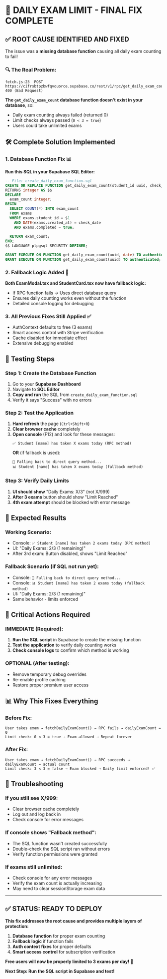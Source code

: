 # 🎯 DAILY EXAM LIMIT - FINAL FIX COMPLETE

## ✅ **ROOT CAUSE IDENTIFIED AND FIXED**

The issue was a **missing database function** causing all daily exam counting to fail!

### **🔍 The Real Problem:**
```
fetch.js:23  POST https://cifrsbtpzbwfqvouorce.supabase.co/rest/v1/rpc/get_daily_exam_count 400 (Bad Request)
```

**The `get_daily_exam_count` database function doesn't exist in your database**, so:
- Daily exam counting always failed (returned 0)
- Limit checks always passed (`0 < 3 = true`)
- Users could take unlimited exams

## 🛠️ **Complete Solution Implemented**

### **1. Database Function Fix 📊**
**Run this SQL in your Supabase SQL Editor:**
```sql
-- File: create_daily_exam_function.sql
CREATE OR REPLACE FUNCTION get_daily_exam_count(student_id uuid, check_date date DEFAULT CURRENT_DATE)
RETURNS integer AS $$
DECLARE
  exam_count integer;
BEGIN
  SELECT COUNT(*) INTO exam_count
  FROM exams
  WHERE exams.student_id = $1
    AND DATE(exams.created_at) = check_date
    AND exams.completed = true;
  
  RETURN exam_count;
END;
$$ LANGUAGE plpgsql SECURITY DEFINER;

GRANT EXECUTE ON FUNCTION get_daily_exam_count(uuid, date) TO authenticated;
GRANT EXECUTE ON FUNCTION get_daily_exam_count(uuid) TO authenticated;
```

### **2. Fallback Logic Added 🔄**
**Both ExamModal.tsx and StudentCard.tsx now have fallback logic:**
- If RPC function fails → Uses direct database query
- Ensures daily counting works even without the function
- Detailed console logging for debugging

### **3. All Previous Fixes Still Applied ✅**
- AuthContext defaults to free (3 exams)
- Smart access control with Stripe verification  
- Cache disabled for immediate effect
- Extensive debugging enabled

## 🧪 **Testing Steps**

### **Step 1: Create the Database Function**
1. Go to your **Supabase Dashboard**
2. Navigate to **SQL Editor**
3. **Copy and run** the SQL from `create_daily_exam_function.sql`
4. Verify it says "Success" with no errors

### **Step 2: Test the Application**
1. **Hard refresh** the page (`Ctrl+Shift+R`)
2. **Clear browser cache** completely
3. **Open console** (F12) and look for these messages:
   ```
   ✅ Student [name] has taken X exams today (RPC method)
   ```
   **OR** (if fallback is used):
   ```
   🔄 Falling back to direct query method...
   📊 Student [name] has taken X exams today (fallback method)
   ```

### **Step 3: Verify Daily Limits**
1. **UI should show** "Daily Exams: X/3" (not X/999)
2. **After 3 exams** button should show "Limit Reached"
3. **4th exam attempt** should be blocked with error message

## 🎯 **Expected Results**

### **Working Scenario:**
- Console: `✅ Student [name] has taken 2 exams today (RPC method)`
- UI: "Daily Exams: 2/3 (1 remaining)"
- After 3rd exam: Button disabled, shows "Limit Reached"

### **Fallback Scenario (if SQL not run yet):**
- Console: `🔄 Falling back to direct query method...`
- Console: `📊 Student [name] has taken 2 exams today (fallback method)`  
- UI: "Daily Exams: 2/3 (1 remaining)"
- Same behavior - limits enforced

## 🚨 **Critical Actions Required**

### **IMMEDIATE (Required):**
1. **Run the SQL script** in Supabase to create the missing function
2. **Test the application** to verify daily counting works
3. **Check console logs** to confirm which method is working

### **OPTIONAL (After testing):**
- Remove temporary debug overrides
- Re-enable profile caching 
- Restore proper premium user access

## 📊 **Why This Fixes Everything**

### **Before Fix:**
```
User takes exam → fetchDailyExamCount() → RPC fails → dailyExamCount = 0
Limit check: 0 < 3 = true → Exam allowed → Repeat forever
```

### **After Fix:**
```
User takes exam → fetchDailyExamCount() → RPC succeeds → dailyExamCount = actual count
Limit check: 3 < 3 = false → Exam blocked → Daily limit enforced! ✅
```

## 🔧 **Troubleshooting**

### **If you still see X/999:**
- Clear browser cache completely
- Log out and log back in
- Check console for error messages

### **If console shows "Fallback method":**
- The SQL function wasn't created successfully
- Double-check the SQL script ran without errors
- Verify function permissions were granted

### **If exams still unlimited:**
- Check console for any error messages
- Verify the exam count is actually increasing
- May need to clear sessionStorage exam data

---

## ✅ **STATUS: READY TO DEPLOY**

**This fix addresses the root cause and provides multiple layers of protection:**
1. **Database function** for proper exam counting
2. **Fallback logic** if function fails  
3. **Auth context fixes** for proper defaults
4. **Smart access control** for subscription verification

**Free users will now be properly limited to 3 exams per day!** 🎉

**Next Step: Run the SQL script in Supabase and test!**